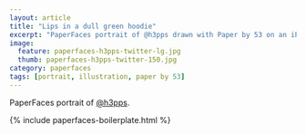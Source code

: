 ```yaml
---
layout: article
title: "Lips in a dull green hoodie"
excerpt: "PaperFaces portrait of @h3pps drawn with Paper by 53 on an iPad."
image: 
  feature: paperfaces-h3pps-twitter-lg.jpg
  thumb: paperfaces-h3pps-twitter-150.jpg
category: paperfaces
tags: [portrait, illustration, paper by 53]
---
```


PaperFaces portrait of [@h3pps](http://twitter.com/h3pps).

{% include paperfaces-boilerplate.html %}